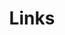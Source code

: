 ---
title: Links
links:
  - title: sbchild
    description: 好耶，是涩妹妹！
    website: https://sbchild.top/blog/
    image: sbchild-logo.png
  - title: 一穗灯花
    description: 抱住灯花姐姐～
    website: https://milena-blog.vercel.app/
    image: yisui.jpg
menu:
    main: 
        weight: 4
        params:
            icon: link

comments: false
---